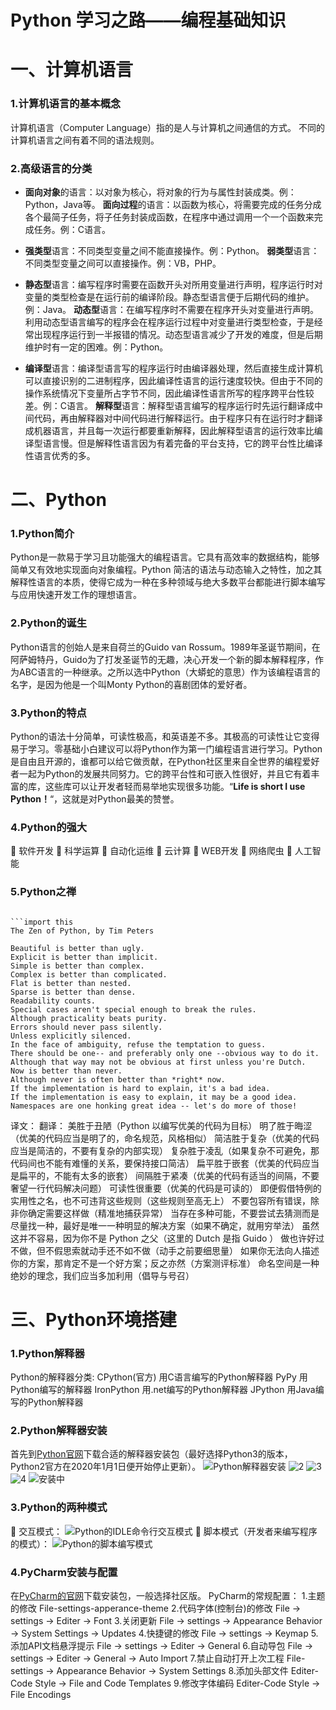 # Python 学习之路——编程基础知识

# 一、计算机语言

### 1.计算机语言的基本概念
计算机语言（Computer Language）指的是人与计算机之间通信的方式。
不同的计算机语言之间有着不同的语法规则。
### 2.高级语言的分类

 - **面向对象**的语言：以对象为核心，将对象的行为与属性封装成类。例：Python，Java等。
   **面向过程**的语言：以函数为核心，将需要完成的任务分成各个最简子任务，将子任务封装成函数，在程序中通过调用一个一个函数来完成任务。例：C语言。
  
 - **强类型**语言：不同类型变量之间不能直接操作。例：Python。 
    **弱类型**语言：不同类型变量之间可以直接操作。例：VB，PHP。

 - **静态型**语言：编写程序时需要在函数开头对所用变量进行声明，程序运行时对变量的类型检查是在运行前的编译阶段。静态型语言便于后期代码的维护。例：Java。
   **动态型**语言：在编写程序时不需要在程序开头对变量进行声明。利用动态型语言编写的程序会在程序运行过程中对变量进行类型检查，于是经常出现程序运行到一半报错的情况。动态型语言减少了开发的难度，但是后期维护时有一定的困难。例：Python。
   
 - **编译型**语言：编译型语言写的程序运行时由编译器处理，然后直接生成计算机可以直接识别的二进制程序，因此编译性语言的运行速度较快。但由于不同的操作系统情况下变量所占字节不同，因此编译性语言所写的程序跨平台性较差。例：C语言。
   **解释型**语言：解释型语言编写的程序运行时先运行翻译成中间代码，再由解释器对中间代码进行解释运行。由于程序只有在运行时才翻译成机器语言，并且每一次运行都要重新解释，因此解释型语言的运行效率比编译型语言慢。但是解释性语言因为有着完备的平台支持，它的跨平台性比编译性语言优秀的多。
   
# 二、Python
### 1.Python简介
Python是一款易于学习且功能强大的编程语言。它具有高效率的数据结构，能够简单又有效地实现面向对象编程。Python 简洁的语法与动态输入之特性，加之其解释性语言的本质，使得它成为一种在多种领域与绝大多数平台都能进行脚本编写与应用快速开发工作的理想语言。
### 2.Python的诞生
Python语言的创始人是来自荷兰的Guido van Rossum。1989年圣诞节期间，在阿萨姆特丹，Guido为了打发圣诞节的无趣，决心开发一个新的脚本解释程序，作为ABC语言的一种继承。之所以选中Python（大蟒蛇的意思）作为该编程语言的名字，是因为他是一个叫Monty Python的喜剧团体的爱好者。
### 3.Python的特点
Python的语法十分简单，可读性极高，和英语差不多。其极高的可读性让它变得易于学习。零基础小白建议可以将Python作为第一门编程语言进行学习。Python是自由且开源的，谁都可以给它做贡献，在Python社区里来自全世界的编程爱好者一起为Python的发展共同努力。它的跨平台性和可嵌入性很好，并且它有着丰富的库，这些库可以让开发者轻而易举地实现很多功能。“**Life is short I use Python！**“，这就是对Python最美的赞誉。
### 4.Python的强大
	软件开发
	科学运算
	自动化运维 
	云计算
	WEB开发 
	网络爬虫 
	人工智能 
### 5.Python之禅

```

​```import this
The Zen of Python, by Tim Peters

Beautiful is better than ugly.
Explicit is better than implicit.
Simple is better than complex.
Complex is better than complicated.
Flat is better than nested.
Sparse is better than dense.
Readability counts.
Special cases aren't special enough to break the rules.
Although practicality beats purity.
Errors should never pass silently.
Unless explicitly silenced.
In the face of ambiguity, refuse the temptation to guess.
There should be one-- and preferably only one --obvious way to do it.
Although that way may not be obvious at first unless you're Dutch.
Now is better than never.
Although never is often better than *right* now.
If the implementation is hard to explain, it's a bad idea.
If the implementation is easy to explain, it may be a good idea.
Namespaces are one honking great idea -- let's do more of those!
```

译文：
翻译：
美胜于丑陋（Python 以编写优美的代码为目标）
明了胜于晦涩（优美的代码应当是明了的，命名规范，风格相似） 
简洁胜于复杂（优美的代码应当是简洁的，不要有复杂的内部实现） 
复杂胜于凌乱（如果复杂不可避免，那代码间也不能有难懂的关系，要保持接口简洁） 
扁平胜于嵌套（优美的代码应当是扁平的，不能有太多的嵌套） 
间隔胜于紧凑（优美的代码有适当的间隔，不要奢望一行代码解决问题） 
可读性很重要（优美的代码是可读的） 
即便假借特例的实用性之名，也不可违背这些规则（这些规则至高无上） 
不要包容所有错误，除非你确定需要这样做（精准地捕获异常） 
当存在多种可能，不要尝试去猜测而是尽量找一种，最好是唯一一种明显的解决方案（如果不确定，就用穷举法） 
虽然这并不容易，因为你不是 Python 之父（这里的 Dutch 是指 Guido ） 
做也许好过不做，但不假思索就动手还不如不做（动手之前要细思量） 
如果你无法向人描述你的方案，那肯定不是一个好方案；反之亦然（方案测评标准） 命名空间是一种绝妙的理念，我们应当多加利用（倡导与号召）
# 三、Python环境搭建
### 1.Python解释器
Python的解释器分类: 
CPython(官方) 用C语言编写的Python解释器 
PyPy 用Python编写的解释器 
IronPython 用.net编写的Python解释器 
JPython 用Java编写的Python解释器
### 2.Python解释器安装
首先到[Python官网](https://www.python.org/)下载合适的解释器安装包（最好选择Python3的版本，Python2官方在2020年1月1日便开始停止更新）。
![Python解释器安装](https://pic.try-hard.cn/blog/20190927000057384.png)
![2](https://pic.try-hard.cn/blog/20190927000138396.png)
![3](https://pic.try-hard.cn/blog/20190927000151922.png)
![4](https://pic.try-hard.cn/blog/20190927000247913.png)
![安装中](https://pic.try-hard.cn/blog/2019092700031044.png)

### 3.Python的两种模式
	交互模式：
![Python的IDLE命令行交互模式](https://pic.try-hard.cn/blog/20190926235217926.png)
	脚本模式（开发者来编写程序的模式）：
![Python的脚本编写模式](https://pic.try-hard.cn/blog/20190926235304428.png)
### 4.PyCharm安装与配置
在[PyCharm的官网](https://www.jetbrains.com/)下载安装包，一般选择社区版。
PyCharm的常规配置：
1.主题的修改  File-settings-apperance-theme 
2.代码字体(控制台)的修改 File -> settings -> Editer -> Font 
3.关闭更新 File -> settings -> Appearance Behavior -> System Settings -> Updates 
4.快捷键的修改 File -> settings -> Keymap 
5.添加API文档悬浮提示 File -> settings -> Editer -> General 
6.自动导包 File -> settings -> Editer -> General -> Auto Import 
7.禁止自动打开上次工程 File-settings -> Appearance Behavior -> System Settings 
8.添加头部文件 Editer-Code Style -> File and Code Templates 
9.修改字体编码 Editer-Code Style -> File Encodings